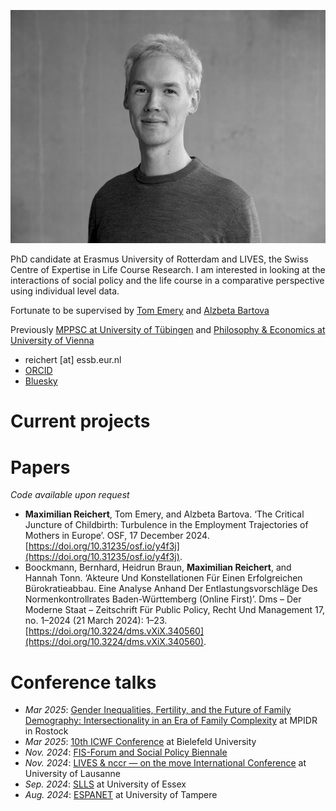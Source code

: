 
![Max](banner.jpg)


PhD candidate at Erasmus University of Rotterdam and LIVES, the Swiss Centre of Expertise in Life Course Research. I am interested in looking at the interactions of social policy and the life course in a comparative perspective using individual level data. 

Fortunate to be supervised by [Tom Emery](https://tomemery.eu) and [Alzbeta Bartova](https://soc.kuleuven.be/ceso/respond/staff-1/00140174)

Previously [MPPSC at University of Tübingen](https://uni-tuebingen.de/fakultaeten/wirtschafts-und-sozialwissenschaftliche-fakultaet/faecher/fachbereich-sozialwissenschaften/politikwissenschaft/studium/studium/master/master-of-public-policy-and-social-change-ma/) and [Philosophy & Economics at University of Vienna](https://ssc-phil.univie.ac.at/studien/master-philosophy-and-economics/)

- reichert [at] essb.eur.nl
- [ORCID](https://orcid.org/0009-0003-8352-7288) 
- [Bluesky](https://bsky.app/profile/mischewu.bsky.social)

# Current projects


# Papers
*Code available upon request*

- **Maximilian Reichert**, Tom Emery, and Alzbeta Bartova. ‘The Critical Juncture of Childbirth: Turbulence in the Employment Trajectories of Mothers in Europe’. OSF, 17 December 2024. [https://doi.org/10.31235/osf.io/y4f3j](https://doi.org/10.31235/osf.io/y4f3j).
- Boockmann, Bernhard, Heidrun Braun, **Maximilian Reichert**, and Hannah Tonn. ‘Akteure Und Konstellationen Für Einen Erfolgreichen Bürokratieabbau. Eine Analyse Anhand Der Entlastungsvorschläge Des Normenkontrollrates Baden-Württemberg (Online First)’. Dms – Der Moderne Staat – Zeitschrift Für Public Policy, Recht Und Management 17, no. 1–2024 (21 March 2024): 1–23. [https://doi.org/10.3224/dms.vXiX.340560](https://doi.org/10.3224/dms.vXiX.340560).

# Conference talks

- *Mar 2025*: [Gender Inequalities, Fertility, and the Future of Family Demography: Intersectionality in an Era of Family Complexity](https://www.demogr.mpg.de/en/news_events_6123/calendar_1921/gender_inequalities_fertility_and_the_future_of_family_demography_intersectionality_in_an_era_of_family_complexity_13183) at MPIDR in Rostock
- *Mar 2025*: [10th ICWF Conference](https://www.uni-bielefeld.de/fakultaeten/soziologie/forschung/projekte/icwf/) at Bielefeld University
- *Nov. 2024*: [FIS-Forum and Social Policy Biennale](https://difis.org/api/boxfiledownload/542&ved=2ahUKEwjwnNeriP2KAxWpBNsEHZa0AjAQFnoECBgQAQ&usg=AOvVaw0dGqp08qbfpKgLNdbURBbn)
- *Nov. 2024*: [LIVES & nccr — on the move International Conference](https://centre-lives.ch/sites/default/files/Programme_LIVES_onTheMove_International_Conference_2024.pdf) at University of Lausanne
- *Sep. 2024*: [SLLS](https://www.slls.org.uk/events/2024-slls-annual-international-conference) at University of Essex
- *Aug. 2024*: [ESPANET](https://events.tuni.fi/espanet2024/) at University of Tampere

